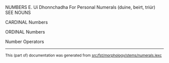 NUMBERS
E. Uí Dhonnchadha
For Personal Numerals (duine, beirt, triúr) SEE NOUNS

CARDINAL Numbers

ORDINAL Numbers

Number  Operators

* * *

<small>This (part of) documentation was generated from [src/fst/morphology/stems/numerals.lexc](https://github.com/giellalt/lang-gle/blob/main/src/fst/morphology/stems/numerals.lexc)</small>
